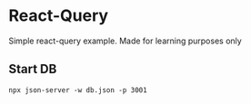 # React-Query

Simple react-query example. Made for learning purposes only

## Start DB

`npx json-server -w db.json -p 3001`
